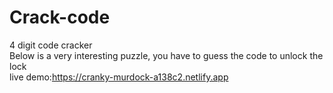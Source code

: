 # Crack-code
4 digit code cracker<br/>
 Below is a very interesting puzzle, you have to guess the code to unlock the lock<br/>
live demo:https://cranky-murdock-a138c2.netlify.app
